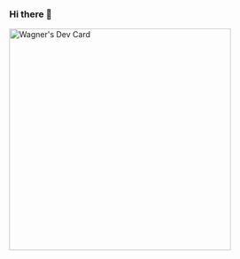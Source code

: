 ### Hi there 👋
<a href="https://app.daily.dev/aladiah"><img src="https://api.daily.dev/devcards/ff1ca078e7bc4af388f0e49e96c66789.png?r=xrw" width="400" alt="Wagner's Dev Card"/></a>
<!--
**Aladiah96/Aladiah96** is a ✨ _special_ ✨ repository because its `README.md` (this file) appears on your GitHub profile.

Here are some ideas to get you started:

- 🔭 I’m currently working on ...
- 🌱 I’m currently learning ...
- 👯 I’m looking to collaborate on ...
- 🤔 I’m looking for help with ...
- 💬 Ask me about ...
- 📫 How to reach me: ...
- 😄 Pronouns: ...
- ⚡ Fun fact: ...
-->
